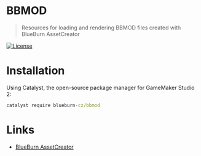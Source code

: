 # BBMOD
> Resources for loading and rendering BBMOD files created with BlueBurn AssetCreator

[![License](https://img.shields.io/github/license/blueburn-cz/BBMOD)](LICENSE)

# Installation
Using Catalyst, the open-source package manager for GameMaker Studio 2:

```cmd
catalyst require blueburn-cz/bbmod
```

# Links
* [BlueBurn AssetCreator](https://forum.yoyogames.com/index.php?threads/60628)
